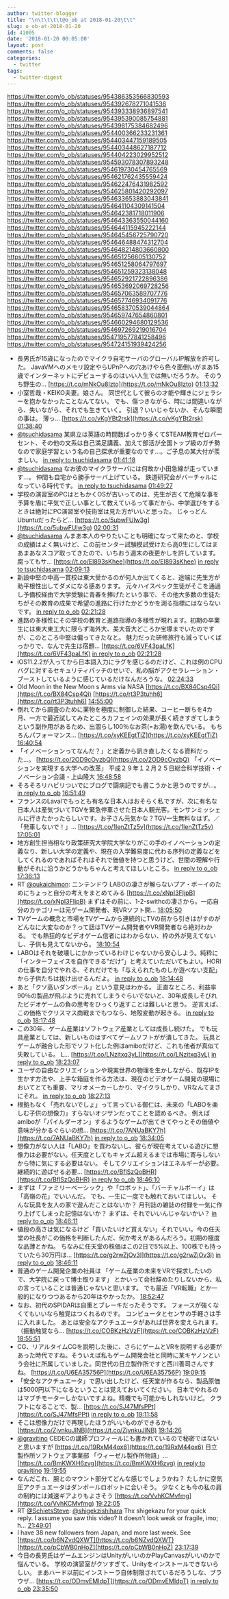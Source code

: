 ```yaml
---
author: twitter-blogger
title: "\n\t\t\t\t@o_ob at 2018-01-20\t\t"
slug: o_ob-at-2018-01-20
id: 41005
date: '2018-01-20 00:05:00'
layout: post
comments: false
categories:
  - twitter
tags:
  - twitter-digest
---
```


https://twitter.com/o_ob/statuses/954386353566830593 https://twitter.com/o_ob/statuses/954392678271041536 https://twitter.com/o_ob/statuses/954393338936897541 https://twitter.com/o_ob/statuses/954395390085754881 https://twitter.com/o_ob/statuses/954398175384682496 https://twitter.com/o_ob/statuses/954400366233231361 https://twitter.com/o_ob/statuses/954403447159189505 https://twitter.com/o_ob/statuses/954403448627187712 https://twitter.com/o_ob/statuses/954404223029952512 https://twitter.com/o_ob/statuses/954593078307893248 https://twitter.com/o_ob/statuses/954619730454765569 https://twitter.com/o_ob/statuses/954621762435559424 https://twitter.com/o_ob/statuses/954622476431982592 https://twitter.com/o_ob/statuses/954625801420292097 https://twitter.com/o_ob/statuses/954633653883043841 https://twitter.com/o_ob/statuses/954641104309141504 https://twitter.com/o_ob/statuses/954642381718011906 https://twitter.com/o_ob/statuses/954643363550044160 https://twitter.com/o_ob/statuses/954644115945222144 https://twitter.com/o_ob/statuses/954645456725790720 https://twitter.com/o_ob/statuses/954646488474312704 https://twitter.com/o_ob/statuses/954648214803660800 https://twitter.com/o_ob/statuses/954651256605130752 https://twitter.com/o_ob/statuses/954651258064797697 https://twitter.com/o_ob/statuses/954651259323138048 https://twitter.com/o_ob/statuses/954652921722896386 https://twitter.com/o_ob/statuses/954653692069728256 https://twitter.com/o_ob/statuses/954657063589707776 https://twitter.com/o_ob/statuses/954657746934091776 https://twitter.com/o_ob/statuses/954658370539044864 https://twitter.com/o_ob/statuses/954659747654860801 https://twitter.com/o_ob/statuses/954660294680129536 https://twitter.com/o_ob/statuses/954697269219016704 https://twitter.com/o_ob/statuses/954719577841258496 https://twitter.com/o_ob/statuses/954724151939424256  

*   長男氏が15歳になったのでマイクラ自宅サーバのグローバルIP解放を許可した。 JavaVMへのメモリ設定やらUPnPへの穴あけやら色々面倒いがまあ15歳でインターネットにデビューするのはいい人生では無いだろうか。 そのうち野生の… [https://t.co/mNkOu8Izto](https://t.co/mNkOu8Izto) [01:13:32](https://twitter.com/o_ob/statuses/954386353566830593)
*   小室哲哉・KEIKO夫妻。娘さん。 同世代として彼らの才能や輝きにジェラシーを抱かなかったことなんてない。 でも、傷つきながら、時には間違いながら、失いながら、それでも生きていく。 引退？いいじゃないか、そんな瞬間の事は。 薄っ… [https://t.co/vKgYBt2rsk](https://t.co/vKgYBt2rsk) [01:38:40](https://twitter.com/o_ob/statuses/954392678271041536)
*   [@tsuchidasama](https://twitter.com/tsuchidasama) 某県立は英語の時間数ばっかり多くてSTEAM教育ゼロパーセント、その他の文系は自己満足講義、加えて部活が全国トップ級のガチ勢なので家庭学習という名の自己探求が重要なのです…。ご子息の某大付が羨ましい。 [in reply to tsuchidasama](https://twitter.com/tsuchidasama/statuses/954391865196920832) [01:41:18](https://twitter.com/o_ob/statuses/954393338936897541)
*   [@tsuchidasama](https://twitter.com/tsuchidasama) なお彼のマイクラサーバには何故か小田急線が走っています...。 仲間も自宅から勝手サーバ上げている。 鉄道研究会がバーチャルになっている時代です。 [in reply to tsuchidasama](https://twitter.com/tsuchidasama/statuses/954391865196920832) [01:49:27](https://twitter.com/o_ob/statuses/954395390085754881)
*   学校の演習室のPCはともかくOSが古いってのは、先生が古くて危険な事を予算を盾に平気で正しい事として教えているって事だから、中学選びをするときは絶対にPC演習室や技術室は見た方がいいと思った。 じゃっどん Ubuntuだったらど… [https://t.co/5ubwFUlw3g](https://t.co/5ubwFUlw3g) [02:00:31](https://twitter.com/o_ob/statuses/954398175384682496)
*   [@tsuchidasama](https://twitter.com/tsuchidasama) んまあ本人のやりたいことも明確になって来たのと、学校の成績はよく無いけど、この前センター試験模試受けたら高0生にしてはまあまあなスコア取ってきたので、いちおう週末の夜更かしを許しています。 腐ってもサ… [https://t.co/El893sKhee](https://t.co/El893sKhee) [in reply to tsuchidasama](https://twitter.com/tsuchidasama/statuses/954398371808141313) [02:09:13](https://twitter.com/o_ob/statuses/954400366233231361)
*   新設中堅の中高一貫校は東大受かるのが何人か出てくると、途端に先生方が助平根性出してダメになる感あります。 元々ハイスペック生徒がそこを通過し予備校経由で大学受験に青春を捧げたという事で、その他大多数の生徒たちがその教育の成果で希望の進路に行けたかどうかを測る指標にはならないです。 [in reply to o_ob](https://twitter.com/o_ob/statuses/954398175384682496) [02:21:28](https://twitter.com/o_ob/statuses/954403447159189505)
*   進路の多様性にその学校の教育と進路指導の多様性が現れます。初期の卒業生には東大東工大に限らず海外大、美大音大どころか宝塚までいたのですが、このところ中堅は偏ってきたなと。 魅力だった研修旅行も減っていくばっかりで、なんで先生は宿題… [https://t.co/6VF43paLfK](https://t.co/6VF43paLfK) [in reply to o_ob](https://twitter.com/o_ob/statuses/954403447159189505) [02:21:28](https://twitter.com/o_ob/statuses/954403448627187712)
*   iOS11.2.2が入ってから日本語入力にラグを感じるのだけど、これは例のCPUバグに対するセキュリティパッチのせいで、私の脳がアクセラレーション・ブーストしているように感じているだけなんだろうな。 [02:24:33](https://twitter.com/o_ob/statuses/954404223029952512)
*   Old Moon in the New Moon s Arms via NASA [https://t.co/BX84Csp4Qi](https://t.co/BX84Csp4Qi) [https://t.co/rt3P3tuhh6](https://t.co/rt3P3tuhh6) [14:55:00](https://twitter.com/o_ob/statuses/954593078307893248)
*   倒れてから調査のために薬物を極度に制御した結果、コーヒー断ちを4カ月、一方で最近試してみたところカフェインの効果が長く続きすぎてしまうという副作用があるため、出涸らし100％なお茶(=お湯)を飲んでいる。 もちろんパフォーマンス… [https://t.co/xyKEEgtTiZ](https://t.co/xyKEEgtTiZ) [16:40:54](https://twitter.com/o_ob/statuses/954619730454765569)
*   「イノベーションってなんだ？」と定義から訊き直したくなる資料だった…。 [https://t.co/2OD9cOvzbQ](https://t.co/2OD9cOvzbQ) 「イノベーションを実現する大学への改革」 平成２９年１２月２５日総合科学技術・イノベーション会議・上山隆大 [16:48:58](https://twitter.com/o_ob/statuses/954621762435559424)
*   そろそろリハビリついでにブログで闘病記でも書こうかと思うのですが…。 [in reply to o_ob](https://twitter.com/o_ob/statuses/950305857174061056) [16:51:49](https://twitter.com/o_ob/statuses/954622476431982592)
*   フランスのLavalでもっとも有名な日本人はおそらく私ですが、次に有名な日本人は産気づいてTGVを緊急停車させた日本人観光客。モンサンミッシェルに行きたかったらしいです。お子さん元気かな？TGV一生無料なはず。／「発車しないで！」… [https://t.co/1lenZtTz5v](https://t.co/1lenZtTz5v) [17:05:01](https://twitter.com/o_ob/statuses/954625801420292097)
*   地方創生担当相なり政策研究大学院大学なりがこの手のイノベーションの定義なり、新しい大学の定義や、現在の入学難易度に代わる序列の定義などをしてくれるのであればそれはそれで価値を持つと思うけど、世間の理解や行動がそれに沿うかどうかもちゃんと考えてほしいところ。 [in reply to o_ob](https://twitter.com/o_ob/statuses/954621762435559424) [17:36:13](https://twitter.com/o_ob/statuses/954633653883043841)
*   RT [@oukaichimon](https://twitter.com/oukaichimon): ニンテンドウ LABOの凄さが解らないプア・ボーイのためにちょっと自分の考えをまとめてみる [https://t.co/xNpI3FIjpB](https://t.co/xNpI3FIjpB) まずはその前に、1-2-swithcの凄さから。一応自分のカテゴリーは元ゲーム開発者、現VRソフト開… [18:05:50](https://twitter.com/o_ob/statuses/954641104309141504)
*   TVゲームの概念と市場をTVゲームから連続的にTVの前から引きはがすのがどんなに大変なのか？って話はTVゲーム開発者やVR開発者なら絶対わかる。 でも熱狂的なビデオゲーム信者にはわからない、枠の外が見えてないし、子供も見えてないから。 [18:10:54](https://twitter.com/o_ob/statuses/954642381718011906)
*   LABOはそれを破壊しにかかっているわけじゃないから安心しよう。純粋に「インターフェイスを自作できる”だけ”」と考えていただいてもよい。HORIの仕事を自分でやれる、それだけでも「与えられたものしか遊べない支配」から子供たちは抜け出せるんだよ。 [in reply to o_ob](https://twitter.com/o_ob/statuses/954642381718011906) [18:14:48](https://twitter.com/o_ob/statuses/954643363550044160)
*   あと「クソ高いダンボール」という意見はわかる。 正直なところ、利益率90％の製品が飛ぶように売れてしまうぐらいでないと、30年成長しそびれたビデオゲームの負の思考をひっくり返すことは難しいと思う。 逆言えば、この価格でクリスマス商戦までもつなら、地殻変動が起きる。 [in reply to o_ob](https://twitter.com/o_ob/statuses/954643363550044160) [18:17:48](https://twitter.com/o_ob/statuses/954644115945222144)
*   この30年、ゲーム産業はソフトウェア産業としては成長し続けた。 でも玩具産業としては、新しいものはすべてゲームソフトがが潰してきた。 玩具とゲームが融合した形でソフト化した例はamiboだけど、これも他者が真似て失敗している。 L… [https://t.co/LNzitxq3yL](https://t.co/LNzitxq3yL) [in reply to o_ob](https://twitter.com/o_ob/statuses/954644115945222144) [18:23:07](https://twitter.com/o_ob/statuses/954645456725790720)
*   ユーザの自由なクリエイションや現実世界の物理を生かしながら、既存IPを生かす方法や、上手な箱庭を作る方法は、現在のビデオゲーム開発の現場においてとても重要、マリオメーカーしかり、マイクラしかり、VRなんてまさにそれ。 [in reply to o_ob](https://twitter.com/o_ob/statuses/954645456725790720) [18:27:13](https://twitter.com/o_ob/statuses/954646488474312704)
*   根拠もなく「売れないでしょ」って言っている御仁は、未来の「LABOを楽しむ子供の想像力」すらないオジサンだってことを認めるべき。 例えばamiboが「パイルダーオン」するようなゲームが出てきてやっとその価値や意味が分かるぐらいの想… [https://t.co/7ANUaBKY7h](https://t.co/7ANUaBKY7h) [in reply to o_ob](https://twitter.com/o_ob/statuses/954646488474312704) [18:34:05](https://twitter.com/o_ob/statuses/954648214803660800)
*   想像力がない人は「LABO」を買わないし、彼らが現在考えている遊びに想像力は必要がない。任天度としてもキャズム超えるまでは市場に寄与しないから特に気にする必要はない。 そしてクリエイションはエネルギーが必要。継続的に遊ばせる必要… [https://t.co/BflSzQoBHR](https://t.co/BflSzQoBHR) [in reply to o_ob](https://twitter.com/o_ob/statuses/954648214803660800) [18:46:10](https://twitter.com/o_ob/statuses/954651256605130752)
*   まずは「ファミリーベーシック」や「ロボット」、「バーチャルボーイ」は「高嶺の花」でいいんだ。 でも、一生に一度でも触れておいてほしい。 そんな玩具を友人の家で遊んだことはないか？ 月刊誌の雑誌の付録を一気に作り上げてしまった記憶はないか？ まずは、それでいいんじゃないかい？ [in reply to o_ob](https://twitter.com/o_ob/statuses/954651256605130752) [18:46:11](https://twitter.com/o_ob/statuses/954651258064797697)
*   値段の高さは気になるけど「買いたいけど買えない」それでいい。今の任天堂の社長がこの価格を判断したんだ、何か考えがあるんだろう。初期の極度な品薄とかね。 ちなみに任天堂の株価はこの2日で5%以上、100株でも持っていたら30万円は… [https://t.co/g2rwZjOv3I](https://t.co/g2rwZjOv3I) [in reply to o_ob](https://twitter.com/o_ob/statuses/954651258064797697) [18:46:11](https://twitter.com/o_ob/statuses/954651259323138048)
*   普通のゲーム開発企業の社員は 「ゲーム産業の未来をVRで探求したいので、大学院に戻って博士取ります」 とかいって会社辞めたりしないから、私の言っていることは普通じゃないと思います。 でも最近「VR転職」とか一般的になりつつあるから20年はやかったか。 [18:52:47](https://twitter.com/o_ob/statuses/954652921722896386)
*   なお、初代のSPIDARは自重とブレーキだったそうです。 フォースが強くなくてもいいなら触覚はつくれるのです。 コンピュータとセンサの手軽さは手に入れました。 あとは安全なアクチュエータがあれば世界を変えられます。 （振動触覚なら… [https://t.co/COBKzHzVzF](https://t.co/COBKzHzVzF) [18:55:51](https://twitter.com/o_ob/statuses/954653692069728256)
*   CG、リアルタイムCGを説明した後に、さらにゲームとVRを説明する必要があった時代ですね。そういえば私もゲーム開発会社と同時に某キヤノンという会社に所属していました。同世代の日立製作所ですと西川善司さんですね。 [https://t.co/U6EA35756P](https://t.co/U6EA35756P) [19:09:15](https://twitter.com/o_ob/statuses/954657063589707776)
*   「安全なアクチュエータ」で思い出したけど、任天堂が作るなら、製品原価は5000円以下になるということは覚えておいてください。 日本でやれるのはマブチモーターしかないですよね。精機でも可能かもしれないけど。 クラフトになることで、製… [https://t.co/SJ47MfsPPt](https://t.co/SJ47MfsPPt) [in reply to o_ob](https://twitter.com/o_ob/statuses/954653692069728256) [19:11:58](https://twitter.com/o_ob/statuses/954657746934091776)
*   そこは想像力だけで再現したほうがいいものができるかも [https://t.co/ZjvnkuJlNB](https://t.co/ZjvnkuJlNB) [19:14:26](https://twitter.com/o_ob/statuses/954658370539044864)
*   [@gravitino](https://twitter.com/gravitino) CEDECの講師プロフィールにも書かれているので秘密ではないと思いますが [https://t.co/19RxM44ox6](https://t.co/19RxM44ox6) 日立製作所ソフトウェア事業部 「ウィーゼル製作所物語」… [https://t.co/BmKWXH6zvg](https://t.co/BmKWXH6zvg) [in reply to gravitino](https://twitter.com/gravitino/statuses/954657590478163968) [19:19:55](https://twitter.com/o_ob/statuses/954659747654860801)
*   なんだこれ、腕とのマウント部分てどんな感じでしょうかね？ たしかに空気圧アクチュエータはダンボールロボットに合いそう。 少なくとも今の私の肩の制約には減速ギアよりもよさそう [https://t.co/VvhKCMvfmg](https://t.co/VvhKCMvfmg) [19:22:05](https://twitter.com/o_ob/statuses/954660294680129536)
*   RT [@SchietsSteve](https://twitter.com/SchietsSteve): [@shigekzishihara](https://twitter.com/shigekzishihara) Thx shigekazu for your quick reply. I assume you saw this video? It doesn't look weak or fragile, imo; h… [21:49:01](https://twitter.com/o_ob/statuses/954697269219016704)
*   I have 38 new followers from Japan, and more last week. See [https://t.co/b6NZvdQXWT](https://t.co/b6NZvdQXWT) [https://t.co/pCbWB0nHoZ](https://t.co/pCbWB0nHoZ) [23:17:39](https://twitter.com/o_ob/statuses/954719577841258496)
*   今日の長男氏はゲームエンジンはUnityがいいのかPlayCanvasがいいのかで悩んでいる。 学校の演習室がクソすぎて、Unityをインストールできないらしい。 まあハード以前にインストーラ自体制限されているだろうしな、ブラウザ… [https://t.co/ODmvEMIdpT](https://t.co/ODmvEMIdpT) [in reply to o_ob](https://twitter.com/o_ob/statuses/954386353566830593) [23:35:50](https://twitter.com/o_ob/statuses/954724151939424256)